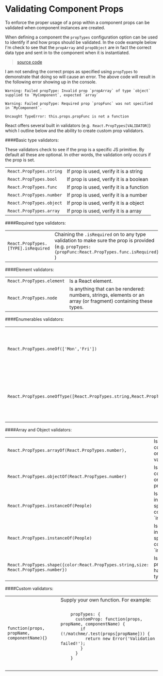# Validating Component Props

To enforce the proper usage of a prop within a component props can be validated when component instances are created.

When defining a component the `propTypes` configuration option can be used to identify if and how props should be validated. In the code example below I'm check to see that the `propArray` and `propObject` are in fact the correct data type and sent in to the component when it is instantiated.

> [source code](https://jsfiddle.net/jxbdodh8/#tabs=js,result,html,resources)

I am not sending the correct props as specified using `propTypes` to demonstrate that doing so will cause an error. The above code will result in the following error showing up in the console.

```
Warning: Failed propType: Invalid prop `propArray` of type `object` supplied to `MyComponent`, expected `array`

Warning: Failed propType: Required prop `propFunc` was not specified in `MyComponent`.

Uncaught TypeError: this.props.propFunc is not a function
```

React offers several built in validators (e.g.` React.PropTypes[VALIDATOR]`) which I outline below and the ability to create custom prop validators.

####Basic type validators:

These validators check to see if the prop is a specific JS primitive. By default all these are optional. In other words, the validation only occurs if the prop is set.

<table>
  <tr>
    <td><code>React.PropTypes.string</code></td>
    <td>If prop is used, verify it is a string</td>
  </tr>
  <tr>
	<td><code>React.PropTypes.bool</code></td>
	<td>If prop is used, verify it is a boolean</td>
  </tr>
  <tr>
    <td><code>React.PropTypes.func</code></td>
    <td>If prop is used, verify it is a function</td>
  </tr>
  <tr>
	<td><code>React.PropTypes.number</code></td>
	<td>If prop is used, verify it is a number</td>
  </tr>
  <tr>
    <td><code>React.PropTypes.object</code></td>
    <td>If prop is used, verify it is a object</td>
  </tr>
  <tr>
	<td><code>React.PropTypes.array</code></td>
	<td>If prop is used, verify it is a array</td>
  </tr>
</table>

####Required type validators:

<table>
  <tr>
    <td><code>React.PropTypes.[TYPE].isRequired</code></td>
    <td>Chaining the <code>.isRequired</code> on to any type validation to make sure the prop is provided (e.g. <code>propTypes:{propFunc:React.PropTypes.func.isRequired}</code> )</td>
  </tr>
</table>

####Element validators:

<table>
  <tr>
    <td><code>React.PropTypes.element</code></td>
    <td>Is a React element.</td>
  </tr>
  <tr>
    <td><code>React.PropTypes.node</code></td>
    <td>Is anything that can be rendered: numbers, strings, elements or an array
    (or fragment) containing these types.</td>
  </tr>
</table>

####Enumerables validators:

<table>
  <tr>
    <td><code>React.PropTypes.oneOf(['Mon','Fri'])</code></td>
    <td>Is one of several types of specific values.</td>
  </tr>
  <tr>
    <td><code>React.PropTypes.oneOfType([React.PropTypes.string,React.PropTypes.number])</code></td>
    <td>Is an object that could be one of many types</td>
  </tr>
</table>

####Array and Object validators:

<table>
  <tr>
    <td><code>React.PropTypes.arrayOf(React.PropTypes.number),</code></td>
    <td>Is an array containing only one type of values.</td>
  </tr>
  <tr>
    <td><code>React.PropTypes.objectOf(React.PropTypes.number)</code></td>
    <td>Is an object containing only one type of property values</td>
  </tr>
  <tr>
    <td><code>React.PropTypes.instanceOf(People)</code></td>
    <td>Is object instance of specific constructor(uses `instanceof`)</td>
  </tr>
  <tr>
    <td><code>React.PropTypes.instanceOf(People)</code></td>
    <td>Is object instance of specific constructor(uses `instanceof`)</td>
  </tr>
  <tr>
    <td><code>React.PropTypes.shape({color:React.PropTypes.string,size:   React.PropTypes.number})</code></td>
    <td>Is object with properties having a specific type</td>
  </tr>
</table>

####Custom validators:

<table>
  <tr>
    <td><code>function(props, propName, componentName){}</code></td>
    <td>Supply your own function. For example: <pre><code>
	propTypes: {
	  customProp: function(props, propName, componentName) {
	    if (!/matchme/.test(props[propName])) {
	      return new Error('Validation failed!');
	    }
	  }
	}
	</code></pre></td>
  </tr>
</table>
